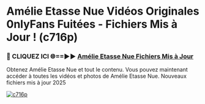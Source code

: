 # Amélie Etasse Nue Vidéos Originales 0nlyFans Fuitées - Fichiers Mis à Jour ! (c716p)

<h3>🔴 CLIQUEZ ICI 🌐==►► <a href="https://tinyurl.com/2pmr4ezf" rel="nofollow">Amélie Etasse Nue Fichiers Mis à Jour</a></h3>

Obtenez Amélie Etasse Nue et tout le contenu. Vous pouvez maintenant accéder à toutes les vidéos et photos de Amélie Etasse Nue. Nouveaux fichiers mis à jour 2025

[![c716p](https://i.imgur.com/6SNvagu.gif)](https://tinyurl.com/2pmr4ezf)
